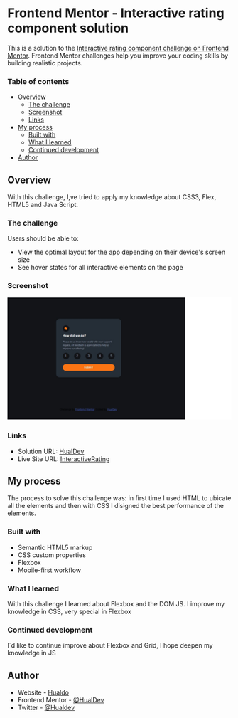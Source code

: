 # Frontend Mentor - Interactive rating component solution

This is a solution to the [Interactive rating component challenge on Frontend Mentor](https://www.frontendmentor.io/challenges/interactive-rating-component-koxpeBUmI). Frontend Mentor challenges help you improve your coding skills by building realistic projects. 

### Table of contents

- [Overview](#overview)
  - [The challenge](#the-challenge)
  - [Screenshot](#screenshot)
  - [Links](#links)
- [My process](#my-process)
  - [Built with](#built-with)
  - [What I learned](#what-i-learned)
  - [Continued development](#continued-development)
- [Author](#author)


## Overview

With this challenge, I,ve tried to apply my knowledge about CSS3, Flex, HTML5 and Java Script.


### The challenge

Users should be able to:

- View the optimal layout for the app depending on their device's screen size
- See hover states for all interactive elements on the page


### Screenshot

![](./images/screenshot.jpg)


### Links

- Solution URL: [HualDev](https://github.com/HualDev/InteractiveRating)
- Live Site URL: [InteractiveRating](https://hualdev.github.io/InteractiveRating/)

## My process

The process to solve this challenge was: in first time I used HTML to ubicate all the elements and then with CSS I disigned the best performance of the elements.

### Built with

- Semantic HTML5 markup
- CSS custom properties
- Flexbox
- Mobile-first workflow


### What I learned

With this challenge I learned about Flexbox and the DOM JS. I improve my knowledge in CSS, very special in Flexbox

### Continued development

I´d like to continue improve about Flexbox and Grid, I hope deepen my knowledge in JS


## Author

- Website - [Hualdo](https://hualdevportafolio.netlify.app)
- Frontend Mentor - [@HualDev](https://www.frontendmentor.io/profile/Hualdev)
- Twitter - [@Hualdev](https://www.twitter.com/hualdev)